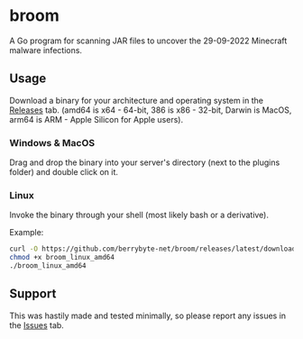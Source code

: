 # broom

A Go program for scanning JAR files to uncover the 29-09-2022 Minecraft malware infections.

## Usage

Download a binary for your architecture and operating system in the [Releases](https://github.com/berrybyte-net/broom/releases) tab. (amd64 is x64 - 64-bit, 386 is x86 - 32-bit, Darwin is MacOS, arm64 is ARM - Apple Silicon for Apple users).

### Windows & MacOS

Drag and drop the binary into your server's directory (next to the plugins folder) and double click on it.

### Linux

Invoke the binary through your shell (most likely bash or a derivative).

Example:
````bash
curl -O https://github.com/berrybyte-net/broom/releases/latest/download/broom_linux_amd64
chmod +x broom_linux_amd64
./broom_linux_amd64
````

## Support

This was hastily made and tested minimally, so please report any issues in the [Issues](https://github.com/berrybyte-net/broom/issues) tab.